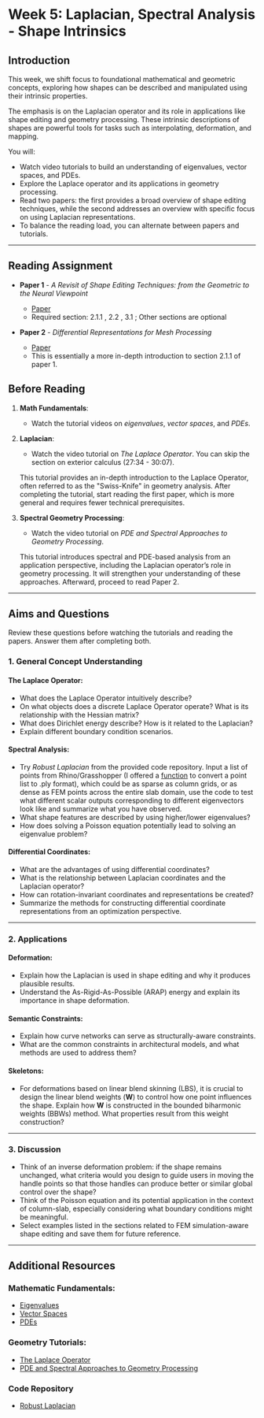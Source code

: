 # Week 5: Laplacian, Spectral Analysis - Shape Intrinsics
## Introduction

This week, we shift focus to foundational mathematical and geometric concepts, exploring how shapes can be described and manipulated using their intrinsic properties.

The emphasis is on the Laplacian operator and its role in applications like shape editing and geometry processing. These intrinsic descriptions of shapes are powerful tools for tasks such as interpolating, deformation, and mapping.

You will:

- Watch video tutorials to build an understanding of eigenvalues, vector spaces, and PDEs.
- Explore the Laplace operator and its applications in geometry processing.
- Read two papers: the first provides a broad overview of shape editing techniques, while the second addresses an overview with specific focus on using Laplacian representations.
- To balance the reading load, you can alternate between papers and tutorials.

---

## Reading Assignment

- **Paper 1** - *A Revisit of Shape Editing Techniques: from the Geometric to the Neural Viewpoint*
  - [Paper](https://arxiv.org/pdf/2103.01694)
  - Required section: 2.1.1 , 2.2 , 3.1 ; Other sections are optional
  
- **Paper 2** - *Differential Representations for Mesh Processing*
  - [Paper](https://igl.ethz.ch/projects/Laplacian-mesh-processing/STAR/CGF-Laplacian-mesh-processing.pdf)
  - This is essentially a more in-depth introduction to section 2.1.1 of paper 1.


## Before Reading 

1. **Math Fundamentals**:
   - Watch the tutorial videos on *eigenvalues*, *vector spaces*, and *PDEs*.

2. **Laplacian**:
   - Watch the video tutorial on *The Laplace Operator*. You can skip the section on exterior calculus (27:34 - 30:07).

   This tutorial provides an in-depth introduction to the Laplace Operator, often referred to as the "Swiss-Knife" in geometry analysis. After completing the tutorial, start reading the first paper, which is more general and requires fewer technical prerequisites.

3. **Spectral Geometry Processing**:
   - Watch the video tutorial on *PDE and Spectral Approaches to Geometry Processing*.

   This tutorial introduces spectral and PDE-based analysis from an application perspective, including the Laplacian operator’s role in geometry processing. It will strengthen your understanding of these approaches. Afterward, proceed to read Paper 2.

---

## Aims and Questions

Review these questions before watching the tutorials and reading the papers. Answer them after completing both.

### 1. **General Concept Understanding**

#### **The Laplace Operator**:
   - What does the Laplace Operator intuitively describe?  
   - On what objects does a discrete Laplace Operator operate? What is its relationship with the Hessian matrix?  
   - What does Dirichlet energy describe? How is it related to the Laplacian?  
   - Explain different boundary condition scenarios.

#### **Spectral Analysis**:
   - Try *Robust Laplacian* from the provided code repository. Input a list of points from Rhino/Grasshopper (I offered a [function](https://github.com/ZhenxiangICD/2025-ITECH-Thesis-Intuitive-Optimization/blob/main/Week_05/rh_pts_to_ply.py) to convert a point list to .ply format), which could be as sparse as column grids, or as dense as FEM points across the entire slab domain, use the code to test what different scalar outputs corresponding to different eigenvectors look like and summarize what you have observed.
   - What shape features are described by using higher/lower eigenvalues?
   - How does solving a Poisson equation potentially lead to solving an eigenvalue problem?  

#### **Differential Coordinates**:
   - What are the advantages of using differential coordinates?  
   - What is the relationship between Laplacian coordinates and the Laplacian operator?  
   - How can rotation-invariant coordinates and representations be created?  
   - Summarize the methods for constructing differential coordinate representations from an optimization perspective.

---

### 2. **Applications**

#### **Deformation**:
   - Explain how the Laplacian is used in shape editing and why it produces plausible results.  
   - Understand the As-Rigid-As-Possible (ARAP) energy and explain its importance in shape deformation.

#### **Semantic Constraints**:
   - Explain how curve networks can serve as structurally-aware constraints.  
   - What are the common constraints in architectural models, and what methods are used to address them?

#### **Skeletons**:
   - For deformations based on linear blend skinning (LBS), it is crucial to design the linear blend weights (**W**) to control how one point influences the shape. Explain how **W** is constructed in the bounded biharmonic weights (BBWs) method. What properties result from this weight construction?

---

### 3. **Discussion**

   - Think of an inverse deformation problem: if the shape remains unchanged, what criteria would you design to guide users in moving the handle points so that those handles can produce better or similar global control over the shape?
   - Think of the Poisson equation and its potential application in the context of column-slab, especially considering what boundary conditions might be meaningful. 
   - Select examples listed in the sections related to FEM simulation-aware shape editing and save them for future reference.


---

## Additional Resources

### Mathematic Fundamentals:
- [Eigenvalues](https://www.3blue1brown.com/lessons/eigenvalues)
- [Vector Spaces](https://www.3blue1brown.com/lessons/abstract-vector-spaces)
- [PDEs](https://www.3blue1brown.com/lessons/pdes)

### Geometry Tutorials:
- [The Laplace Operator](https://youtu.be/oEq9ROl9Umk?si=XN7urauKAiuPbMlM)
- [PDE and Spectral Approaches to Geometry Processing](https://www.youtube.com/watch?v=BTZKa0wTfaQ&ab_channel=JustinSolomon)

### Code Repository
- [Robust Laplacian](https://github.com/nmwsharp/robust-laplacians-py)
